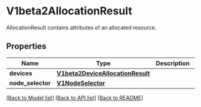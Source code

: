 # V1beta2AllocationResult

AllocationResult contains attributes of an allocated resource.
## Properties
Name | Type | Description | Notes
------------ | ------------- | ------------- | -------------
**devices** | [**V1beta2DeviceAllocationResult**](V1beta2DeviceAllocationResult.md) |  | [optional] 
**node_selector** | [**V1NodeSelector**](V1NodeSelector.md) |  | [optional] 

[[Back to Model list]](../README.md#documentation-for-models) [[Back to API list]](../README.md#documentation-for-api-endpoints) [[Back to README]](../README.md)


